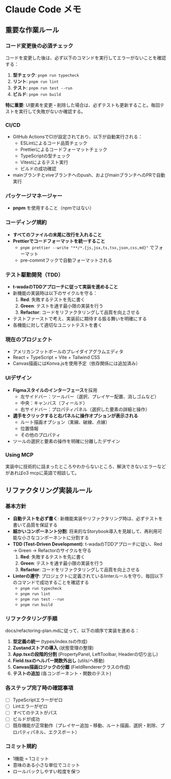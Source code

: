# Claude Code メモ

## 重要な作業ルール

### コード変更後の必須チェック

コードを変更した後は、必ず以下のコマンドを実行してエラーがないことを確認する：

1. **型チェック**: `pnpm run typecheck`
2. **リント**: `pnpm run lint`
3. **テスト**: `pnpm run test --run`
4. **ビルド**: `pnpm run build`

**特に重要**: UI要素を変更・削除した場合は、必ずテストも更新すること。毎回テストを実行して失敗がないか確認する。

### CI/CD

- GitHub ActionsでCIが設定されており、以下が自動実行される：
  - ESLintによるコード品質チェック
  - Prettierによるコードフォーマットチェック
  - TypeScriptの型チェック
  - Vitestによるテスト実行
  - ビルドの成功確認
- mainブランチとviveブランチへのpush、およびmainブランチへのPRで自動実行

### パッケージマネージャー

- **pnpm** を使用すること（npmではない）

### コーディング規約

- **すべてのファイルの末尾に改行を入れること**
- **Prettierでコードフォーマットを統一すること**
  - `pnpm prettier --write "**/*.{js,jsx,ts,tsx,json,css,md}"` でフォーマット
  - pre-commitフックで自動フォーマットされる

### テスト駆動開発（TDD）

- **t-wadaのTDDアプローチに従って実装を進めること**
- 新機能の実装時は以下のサイクルを守る：
  1. **Red**: 失敗するテストを先に書く
  2. **Green**: テストを通す最小限の実装を行う
  3. **Refactor**: コードをリファクタリングして品質を向上させる
- テストファーストで考え、実装前に期待する振る舞いを明確にする
- 各機能に対して適切なユニットテストを書く

### 現在のプロジェクト

- アメリカンフットボールのプレイダイアグラムエディタ
- React + TypeScript + Vite + Tailwind CSS
- Canvas描画にはKonva.jsを使用予定（依存関係には追加済み）

### UIデザイン

- **Figmaスタイルのインターフェース**を採用
  - 左サイドバー：ツールバー（選択、プレイヤー配置、消しゴムなど）
  - 中央：キャンバス（フィールド）
  - 右サイドバー：プロパティパネル（選択した要素の詳細と操作）
- **選手をクリックすると右パネルに操作オプションが表示される**
  - ルート描画オプション（実線、破線、点線）
  - 位置情報
  - その他のプロパティ
- ツールの選択と要素の操作を明確に分離したデザイン

### Using MCP

実装中に技術的に詰まったところやわからないところ、解決できないエラーなどがあればo3 mcpに英語で相談して。

## リファクタリング実装ルール

### 基本方針

- **自動テストを必ず書く**: 新機能実装やリファクタリング時は、必ずテストを書いて品質を保証する
- **細かいコンポーネント分割**: 将来的なStorybook導入を見越して、再利用可能な小さなコンポーネントに分割する
- **TDD (Test-Driven Development)**: t-wadaのTDDアプローチに従い、Red → Green → Refactorのサイクルを守る
  1. **Red**: 失敗するテストを先に書く
  2. **Green**: テストを通す最小限の実装を行う
  3. **Refactor**: コードをリファクタリングして品質を向上させる
- **Linterの遵守**: プロジェクトに定義されているlinterルールを守り、毎回以下のコマンドで成功することを確認する
  - `pnpm run typecheck`
  - `pnpm run lint`
  - `pnpm run test --run`
  - `pnpm run build`

### リファクタリング手順

docs/refactoring-plan.mdに従って、以下の順序で実装を進める：

1. **型定義の統一** (types/index.tsの作成)
2. **Zustandストアの導入** (状態管理の整理)
3. **App.tsxの段階的分割** (PropertyPanel, LeftToolbar, Headerの切り出し)
4. **Field.tsxのヘルパー関数外出し** (utils/へ移動)
5. **Canvas描画ロジックの分離** (FieldRendererクラスの作成)
6. **テストの追加** (各コンポーネント・関数のテスト)

### 各ステップ完了時の確認事項

- [ ] TypeScriptエラーがゼロ
- [ ] Lintエラーがゼロ
- [ ] すべてのテストがパス
- [ ] ビルドが成功
- [ ] 既存機能が正常動作（プレイヤー追加・移動、ルート描画、選択・削除、プロパティパネル、エクスポート）

### コミット規約

- 1機能 = 1コミット
- 意味のある小さな単位でコミット
- ロールバックしやすい粒度を保つ
